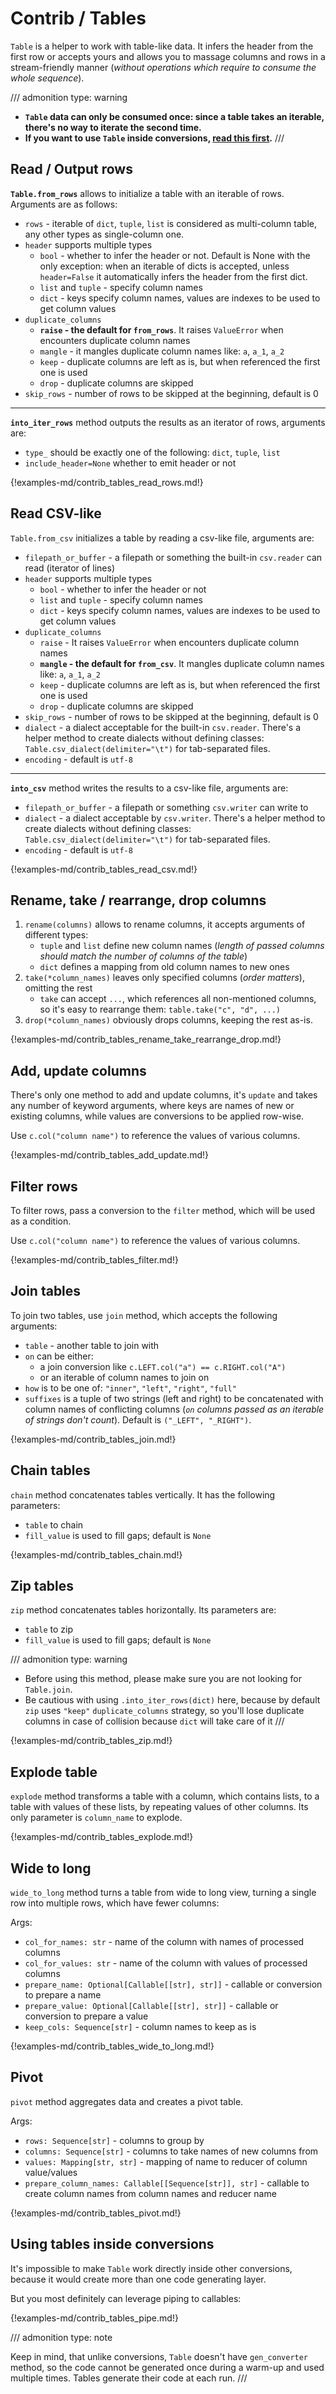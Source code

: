 # Contrib / Tables

`Table` is a helper to work with table-like data. It infers the header from the
first row or accepts yours and allows you to massage columns and rows in a
stream-friendly manner (_without operations which require to consume the whole
sequence_).

/// admonition
    type: warning

* **`Table` data can only be consumed once: since a table takes an iterable, there's no way to iterate the second time.**
* **If you want to use `Table` inside conversions, [read this first](./contrib_tables.md#using-tables-inside-conversions).**
///


## Read / Output rows

**`Table.from_rows`** allows to initialize a table with an iterable of rows.
Arguments are as follows:

* `rows` - iterable of `dict`, `tuple`, `list` is considered as multi-column
  table, any other types as single-column one.
* `header` supports multiple types
	* `bool` - whether to infer the header or not. Default is None with the
	  only exception: when an iterable of dicts is accepted, unless
	  `header=False` it automatically infers the header from the first dict.
	* `list` and `tuple` - specify column names
    * `dict` - keys specify column names, values are indexes to be used to get
      column values
* `duplicate_columns`
	* **`raise` - the default for `from_rows`**. It raises `ValueError` when
	  encounters duplicate column names
    * `mangle` - it mangles duplicate column names like: `a`, `a_1`, `a_2`
	* `keep` - duplicate columns are left as is, but when referenced the first
	  one is used
    * `drop` - duplicate columns are skipped
* `skip_rows` - number of rows to be skipped at the beginning, default is 0

----

**`into_iter_rows`** method outputs the results as an iterator of rows,
arguments are:

* `type_` should be exactly one of the following: `dict`, `tuple`, `list`
* `include_header=None` whether to emit header or not

{!examples-md/contrib_tables_read_rows.md!}



## Read CSV-like

`Table.from_csv` initializes a table by reading a csv-like file, arguments are:

* `filepath_or_buffer` - a filepath or something the built-in `csv.reader` can
  read (iterator of lines)
* `header` supports multiple types
    * `bool` - whether to infer the header or not
	* `list` and `tuple` - specify column names
    * `dict` - keys specify column names, values are indexes to be used to get
      column values
* `duplicate_columns`
	* `raise` - It raises `ValueError` when encounters duplicate column names
	* **`mangle` - the default for `from_csv`**. It mangles duplicate column
	  names like: `a`, `a_1`, `a_2`
	* `keep` - duplicate columns are left as is, but when referenced the first
	  one is used
    * `drop` - duplicate columns are skipped
* `skip_rows` - number of rows to be skipped at the beginning, default is 0
* `dialect` - a dialect acceptable for the built-in `csv.reader`. There's a
  helper method to create dialects without defining classes:
  `Table.csv_dialect(delimiter="\t")` for tab-separated files.
* `encoding` - default is `utf-8`

----

**`into_csv`** method writes the results to a csv-like file, arguments are:

* `filepath_or_buffer` - a filepath or something `csv.writer` can write to
* `dialect` - a dialect acceptable by `csv.writer`. There's a
  helper method to create dialects without defining classes:
  `Table.csv_dialect(delimiter="\t")` for tab-separated files.
* `encoding` - default is `utf-8`

{!examples-md/contrib_tables_read_csv.md!}


## Rename, take / rearrange, drop columns

1. `rename(columns)` allows to rename columns, it accepts arguments of
   different types:
	 * `tuple` and `list` define new column names (_length of passed columns
	   should match the number of columns of the table_)
	 * `dict` defines a mapping from old column names to new ones
1. `take(*column_names)` leaves only specified columns (_order matters_),
   omitting the rest
	 * `take` can accept `...`, which references all non-mentioned columns, so
	   it's easy to rearrange them: `table.take("c", "d", ...)`
1. `drop(*column_names)` obviously drops columns, keeping the rest as-is.

{!examples-md/contrib_tables_rename_take_rearrange_drop.md!}


## Add, update columns

There's only one method to add and update columns, it's `update` and takes any
number of keyword arguments, where keys are names of new or existing columns,
while values are conversions to be applied row-wise.

Use `c.col("column name")` to reference the values of various columns.

{!examples-md/contrib_tables_add_update.md!}


## Filter rows

To filter rows, pass a conversion to the `filter` method, which will be used as
a condition.

Use `c.col("column name")` to reference the values of various columns.

{!examples-md/contrib_tables_filter.md!}


## Join tables

To join two tables, use `join` method, which accepts the following arguments:

* `table` - another table to join with
* `on` can be either:
    * a join conversion like `c.LEFT.col("a") == c.RIGHT.col("A")`
	* or an iterable of column names to join on
* `how` is to be one of: `"inner"`, `"left"`, `"right"`, `"full"`
* `suffixes` is a tuple of two strings (left and right) to be concatenated with
  column names of conflicting columns (_`on` columns passed as an iterable of
  strings don't count_). Default is `("_LEFT", "_RIGHT")`.

{!examples-md/contrib_tables_join.md!}


## Chain tables

`chain` method concatenates tables vertically. It has the following parameters:

* `table` to chain
* `fill_value` is used to fill gaps; default is `None`

{!examples-md/contrib_tables_chain.md!}


## Zip tables

`zip` method concatenates tables horizontally. Its parameters are:

* `table` to zip
* `fill_value` is used to fill gaps; default is `None`

/// admonition
    type: warning
* Before using this method, please make sure you are not looking for
  `Table.join`.
* Be cautious with using `.into_iter_rows(dict)` here, because by default
  `zip` uses `"keep"` `duplicate_columns` strategy, so you'll lose
  duplicate columns in case of collision because `dict` will take care of
  it
///

{!examples-md/contrib_tables_zip.md!}


## Explode table

`explode` method transforms a table with a column, which contains lists, to a
table with values of these lists, by repeating values of other columns. Its
only parameter is `column_name` to explode.

{!examples-md/contrib_tables_explode.md!}


## Wide to long

`wide_to_long` method turns a table from wide to long view, turning a single
row into multiple rows, which have fewer columns:

Args:

* `col_for_names: str` - name of the column with names of processed columns
* `col_for_values: str` - name of the column with values of processed columns
* `prepare_name: Optional[Callable[[str], str]]` - callable or conversion to prepare a name
* `prepare_value: Optional[Callable[[str], str]]` - callable or conversion to prepare a value
* `keep_cols: Sequence[str]` - column names to keep as is

{!examples-md/contrib_tables_wide_to_long.md!}


## Pivot

`pivot` method aggregates data and creates a pivot table.

Args:

* `rows: Sequence[str]` - columns to group by
* `columns: Sequence[str]` - columns to take names of new columns from
* `values: Mapping[str, str]` - mapping of name to reducer of column value/values
* `prepare_column_names: Callable[[Sequence[str]], str]` - callable to create column names from column names and reducer name

{!examples-md/contrib_tables_pivot.md!}


## Using tables inside conversions

It's impossible to make `Table` work directly inside other conversions, because
it would create more than one code generating layer.

But you most definitely can leverage piping to callables:

{!examples-md/contrib_tables_pipe.md!}

/// admonition
    type: note

Keep in mind, that unlike conversions, `Table` doesn't have `gen_converter`
method, so the code cannot be generated once during a warm-up and used
multiple times. Tables generate their code at each run.
///
